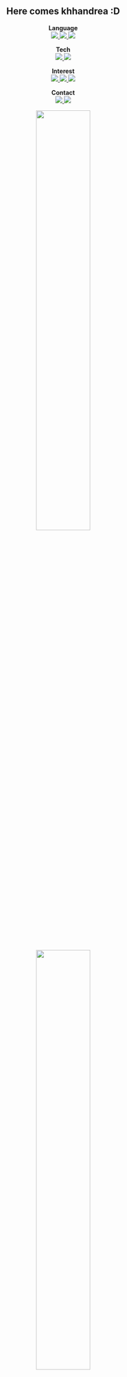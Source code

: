 <div align="center">
  
## Here comes khhandrea :D

<b>Language</b><br/>
<a href="https://www.python.org/" target="_blank">
  <img src="https://img.shields.io/badge/Python-3776AB?style=for-the-badge&logo=python&logoColor=FFFFFF"/>
</a>
<a href="" target="_blank">
  <img src="https://img.shields.io/badge/C++-3776AB?style=for-the-badge&logo=C%2B%2B&logoColor=FFFFFF"/>
</a>
<a href="https://www.modular.com/mojo" target="_blank">
  <img src="https://img.shields.io/badge/(🔥_Mojo)_🙏-2c3e50?style=for-the-badge"/>
</a>

<b>Tech</b><br/>
<a href="https://hub.docker.com/u/khhandrea" target="_blank">
  <img src="https://img.shields.io/badge/Docker-2496ED?style=for-the-badge&logo=docker&logoColor=FFFFFF"/>
</a>
<a href="https://pytorch.org/" target="_blank">
  <img src="https://img.shields.io/badge/Pytorch-EE4C2C?style=for-the-badge&logo=pytorch&logoColor=FFFFFF"/>
</a>

<b>Interest</b><br/>
<a href="https://en.wikipedia.org/wiki/Artificial_general_intelligence" target="_blank">
  <img src="https://img.shields.io/badge/AI-70A597?style=for-the-badge&logo=openai&logoColor=FFFFFF"/>
</a>
<a href="https://scikit-learn.org/stable/" target="_blank">
  <img src="https://img.shields.io/badge/ML-F7931E?style=for-the-badge&logo=scikit-learn&logoColor=FFFFFF"/>
</a>
<a href="https://en.wikipedia.org/wiki/Reinforcement_learning" target="_blank">
  <img src="https://img.shields.io/badge/RL-0081A5?style=for-the-badge&logo=openaigym&logoColor=FFFFFF"/>
</a>

<b>Contact</b><br/>
<a href="https://www.instagram.com/gimani02/" target="_blank">
  <img src="https://img.shields.io/badge/Instagram-E4405F?style=for-the-badge&logo=instagram&logoColor=FFFFFF"/>
</a>
<a href="mailto:khhandrea@kakao.com" target="_blank">
  <img src="https://img.shields.io/badge/Email-EA4335?style=for-the-badge&logo=gmail&logoColor=FFFFFF"/>
</a>
<br/>

<img width=50% src="https://github-readme-stats.vercel.app/api?username=khhandrea&show_icons=true"><br/>
<img width=50% src="https://github-readme-stats-sigma-five.vercel.app/api/top-langs/?username=khhandrea&&layout=compact"/>

</div>

> 저는 인공지능의 일종인 강화학습 분야에 관심이 많습니다. 최적의 action을 학습하는 agent와, 그런 agent와 상호작용하게 되는 environment를 구현해야 하는 강화학습은 성공적인 학습을 위해 훨씬 미세한 조정을 수없이 반복해야 합니다. 하지만 이런 강화학습의 environment와 agent의 학습 방법 조정에 대한 analysis나 design, testing의 분야는 아직 거의 찾아볼 수 없습니다. 한 학기동안 소프트웨어 공학적 시선으로 강화학습을 연구해왔고, 개인적인 프로젝트 내에서 따라갈 수 있는 일련의 소프트웨어 공학적 프로세스를 발전시키는 중입니다. 이를 저의 장기로 내세워, 향후 회사나 연구실에서도, 또 제 도움을 받은 모든 사람들이 강화학습 분야의 안정적인 기획과 개발을 진행할 수 있도록 시스템을 구축하기 위해 노력할 것입니다.
